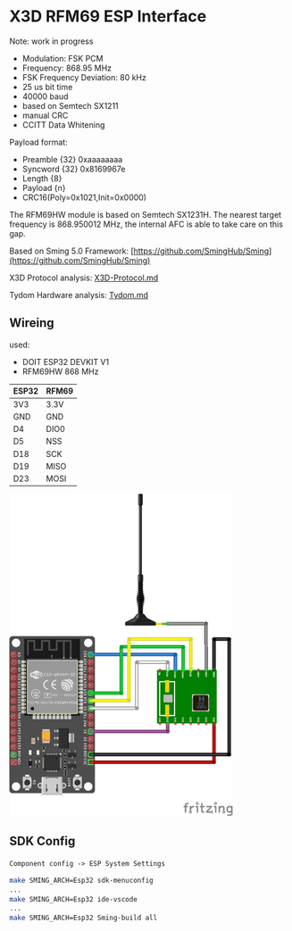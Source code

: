 # X3D RFM69 ESP Interface

Note: work in progress
- Modulation: FSK PCM
- Frequency: 868.95 MHz
- FSK Frequency Deviation: 80 kHz
- 25 us bit time
- 40000 baud
- based on Semtech SX1211
- manual CRC
- CCITT Data Whitening

Payload format:
- Preamble          {32} 0xaaaaaaaa
- Syncword          {32} 0x8169967e
- Length            {8}
- Payload           {n}
- CRC16(Poly=0x1021,Init=0x0000)

The RFM69HW module is based on Semtech SX1231H. The nearest target frequency is 868.950012 MHz, the internal AFC is able to take care on this gap.

Based on Sming 5.0 Framework: [https://github.com/SmingHub/Sming](https://github.com/SmingHub/Sming)

X3D Protocol analysis: [X3D-Protocol.md](X3D-Protocol.md)

Tydom Hardware analysis: [Tydom.md](Tydom.md)

## Wireing

used:
- DOIT ESP32 DEVKIT V1
- RFM69HW 868 MHz

| ESP32 | RFM69 |
|-------|-------|
| 3V3   | 3.3V  |
| GND   | GND   |
| D4    | DIO0  |
| D5    | NSS   |
| D18   | SCK   |
| D19   | MISO  |
| D23   | MOSI  |

[<img src="x3d-rfm-esp32.png" width="400"/>](x3d-rfm-esp32.png)


## SDK Config

`Component config -> ESP System Settings`

```bash
make SMING_ARCH=Esp32 sdk-menuconfig
...
make SMING_ARCH=Esp32 ide-vscode
...
make SMING_ARCH=Esp32 Sming-build all
```
